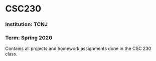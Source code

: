 <h1>CSC230</h1>

<h3>Institution: TCNJ</h3>
<h3>Term: Spring 2020</h3>

<p>
  Contains all projects and homework assignments done in the CSC 230 class.
</p>

